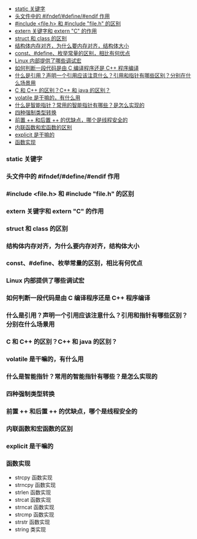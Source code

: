 * [static 关键字](#static-关键字)
* [头文件中的 #ifndef/#define/#endif 作用](#头文件中的-ifndefdefineendif-作用)
* [#include <file.h> 和 #include "file.h" 的区别](#include-file.h-和-include-file.h-的区别)
* [extern 关键字和 extern "C" 的作用](#extern-关键字和-extern-"C"-的作用)
* [struct 和 class 的区别](#struct-和-class-的区别)
* [结构体内存对齐，为什么要内存对齐，结构体大小](#结构体内存对齐为什么要内存对齐结构体大小)
* [const、#define、枚举常量的区别，相比有何优点](#const#define枚举常量的区别相比有何优点)
* [Linux 内部提供了哪些调试宏](#linux-内部提供了哪些调试宏)
* [如何判断一段代码是由 C 编译程序还是 C++ 程序编译](#如何判断一段代码是由-c-编译程序还是-c++-程序编译)
* [什么是引用？声明一个引用应该注意什么？引用和指针有哪些区别？分别在什么场景用](#什么是引用声明一个引用应该注意什么引用和指针有哪些区别分别在什么场景用)
* [C 和 C++ 的区别？C++ 和 java 的区别？](#c-和-c-的区别c-和-java-的区别)
* [volatile 是干嘛的，有什么用](#volatile-是干嘛的有什么用)
* [什么是智能指针？常用的智能指针有哪些？是怎么实现的](#什么是智能指针常用的智能指针有哪些是怎么实现的)
* [四种强制类型转换](#四种强制类型转换)
* [前置 ++ 和后置 ++ 的优缺点，哪个是线程安全的](#前置-++-和后置-++-的优缺点哪个是线程安全的)
* [内联函数和宏函数的区别](#内联函数和宏函数的区别)
* [explicit 是干嘛的](#explicit-是干嘛的)
* [函数实现](#函数实现)

### static 关键字
### 头文件中的 #ifndef/#define/#endif 作用
### #include <file.h> 和 #include "file.h" 的区别
### extern 关键字和 extern "C" 的作用
### struct 和 class 的区别
### 结构体内存对齐，为什么要内存对齐，结构体大小
### const、#define、枚举常量的区别，相比有何优点
### Linux 内部提供了哪些调试宏
### 如何判断一段代码是由 C 编译程序还是 C++ 程序编译
### 什么是引用？声明一个引用应该注意什么？引用和指针有哪些区别？分别在什么场景用
### C 和 C++ 的区别？C++ 和 java 的区别？
### volatile 是干嘛的，有什么用
### 什么是智能指针？常用的智能指针有哪些？是怎么实现的
### 四种强制类型转换
### 前置 ++ 和后置 ++ 的优缺点，哪个是线程安全的
### 内联函数和宏函数的区别
### explicit 是干嘛的
### 函数实现
- strcpy 函数实现
- strncpy 函数实现
- strlen 函数实现
- strcat 函数实现
- strncat 函数实现
- strcmp 函数实现
- strstr 函数实现
- string 类实现
